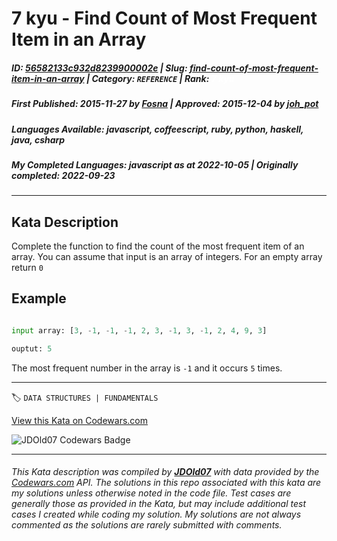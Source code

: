 # 7 kyu - Find Count of Most Frequent Item in an Array

##### **ID**: [56582133c932d8239900002e](https://www.codewars.com/kata/56582133c932d8239900002e) | **Slug**: [find-count-of-most-frequent-item-in-an-array](https://www.codewars.com/kata/56582133c932d8239900002e) | **Category**: `REFERENCE` | **Rank**: <span style="color:white">7 kyu</span>

##### **First Published**: 2015-11-27 ***by*** [Fosna](https://www.codewars.com/users/Fosna) | **Approved**: 2015-12-04 ***by*** [joh_pot](https://www.codewars.com/users/joh_pot)

##### **Languages Available**: javascript, coffeescript, ruby, python, haskell, java, csharp

##### **My Completed Languages**: javascript ***as at*** 2022-10-05 | **Originally completed**: 2022-09-23

---

## Kata Description


Complete the function to find the count of the most frequent item of an array. You can assume that input is an array of integers. For an empty array return `0`





## Example

```python

input array: [3, -1, -1, -1, 2, 3, -1, 3, -1, 2, 4, 9, 3]

ouptut: 5 

```

The most frequent number in the array is `-1` and it occurs `5` times.



---


🏷 `DATA STRUCTURES | FUNDAMENTALS`


[View this Kata on Codewars.com](https://www.codewars.com/kata/56582133c932d8239900002e)

![](https://www.codewars.com/users/jdold07/badges/large "JDOld07 Codewars Badge")

---

###### *This Kata description was compiled by [**JDOld07**](https://tpstech.dev) with data provided by the [Codewars.com](https://www.codewars.com) API.  The solutions in this repo associated with this kata are my solutions unless otherwise noted in the code file.  Test cases are generally those as provided in the Kata, but may include additional test cases I created while coding my solution.  My solutions are not always commented as the solutions are rarely submitted with comments.*
